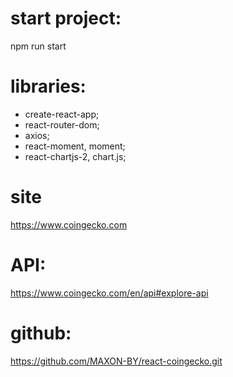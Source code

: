 # start project:
npm run start

# libraries:
- create-react-app;
- react-router-dom;
- axios;
- react-moment, moment;
- react-chartjs-2, chart.js;

# site 
https://www.coingecko.com

# API:
https://www.coingecko.com/en/api#explore-api

# github:
https://github.com/MAXON-BY/react-coingecko.git

